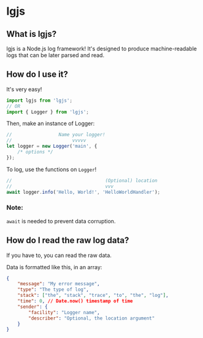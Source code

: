 # lgjs

## What is lgjs?

lgjs is a Node.js log framework! It's designed to produce machine-readable logs that can be later parsed and read.

## How do I use it?

It's very easy!

```js
import lgjs from 'lgjs';
// OR
import { Logger } from 'lgjs';
```

Then, make an instance of Logger:

```js
//                 Name your logger!
//                      vvvvv
let logger = new Logger('main', {
    /* options */
});
```

To log, use the functions on `Logger`!

```js
//                                  (Optional) location
//                                  vvv
await logger.info('Hello, World!', 'HelloWorldHandler');
```

### Note:

`await` is needed to prevent data corruption.

## How do I read the raw log data?

If you have to, you can read the raw data.

Data is formatted like this, in an array:

```json
{
    "message": "My error message",
    "type": "The type of log",
    "stack": ["the", "stack", "trace", "to", "the", "log"],
    "time": 0, // Date.now() timestamp of time
    "sender": {
        "facility": "Logger name",
        "describer": "Optional, the location argument"
    }
}
```
